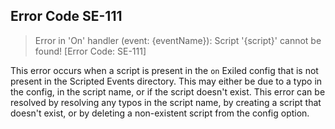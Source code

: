 ## Error Code SE-111
> Error in 'On' handler (event: {eventName}): Script '{script}' cannot be found! [Error Code: SE-111]

This error occurs when a script is present in the `on` Exiled config that is not present in the Scripted Events directory. This may either be due to a typo in the config, in the script name, or if the script doesn't exist. This error can be resolved by resolving any typos in the script name, by creating a script that doesn't exist, or by deleting a non-existent script from the config option.